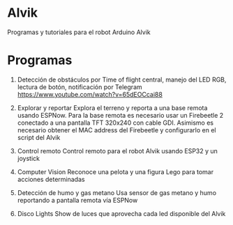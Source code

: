 # Alvik
Programas y tutoriales para el robot Arduino Alvik

# Programas

1. Detección de obstáculos por Time of flight central, manejo del LED RGB, lectura de botón, notificación por Telegram
https://www.youtube.com/watch?v=65dEOCcai88

2. Explorar y reportar
Explora el terreno y reporta a una base remota usando ESPNow. Para la base remota es necesario usar un Firebeetle 2 conectado a una pantalla TFT 320x240 con cable GDI. Asimismo es necesario obtener el MAC address del Firebeetle y configurarlo en el script del Alvik

3. Control remoto
Control remoto para el robot Alvik usando ESP32 y un joystick

4. Computer Vision
Reconoce una pelota y una figura Lego para tomar acciones determinadas

5. Detección de humo y gas metano
Usa sensor de gas metano y humo reportando a pantalla remota vía ESPNow

6. Disco Lights
Show de luces que aprovecha cada led disponible del Alvik
